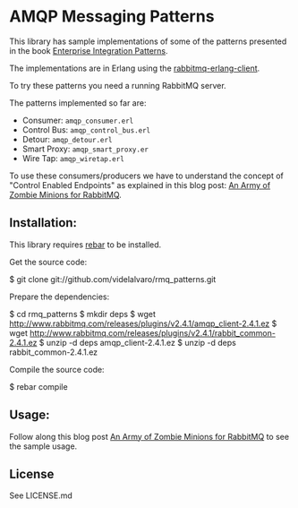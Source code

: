 # AMQP Messaging Patterns #

This library has sample implementations of some of the patterns presented in the book [Enterprise Integration Patterns](http://www.eaipatterns.com/).

The implementations are in Erlang using the [rabbitmq-erlang-client](http://www.rabbitmq.com/erlang-client-user-guide.html).

To try these patterns you need a running RabbitMQ server.

The patterns implemented so far are:

- Consumer: `amqp_consumer.erl`
- Control Bus: `amqp_control_bus.erl`
- Detour: `amqp_detour.erl`
- Smart Proxy: `amqp_smart_proxy.er`
- Wire Tap: `amqp_wiretap.erl`

To use these consumers/producers we have to understand the concept of "Control Enabled Endpoints" as explained in this blog post: [An Army of Zombie Minions for RabbitMQ](http://videlalvaro.github.com/2011/04/an-army-of-minions-for-rabbitmq.html).

## Installation: ##

This library requires [rebar](https://github.com/basho/rebar) to be installed.

Get the source code:

  $ git clone git://github.com/videlalvaro/rmq_patterns.git

Prepare the dependencies:

  $ cd rmq_patterns
  $ mkdir deps
  $ wget http://www.rabbitmq.com/releases/plugins/v2.4.1/amqp_client-2.4.1.ez
  $ wget http://www.rabbitmq.com/releases/plugins/v2.4.1/rabbit_common-2.4.1.ez
  $ unzip -d deps amqp_client-2.4.1.ez
  $ unzip -d deps rabbit_common-2.4.1.ez

Compile the source code:

  $ rebar compile

## Usage: ##

Follow along this blog post [An Army of Zombie Minions for RabbitMQ](http://videlalvaro.github.com/2011/04/an-army-of-minions-for-rabbitmq.html) to see the sample usage.

## License ##

See LICENSE.md